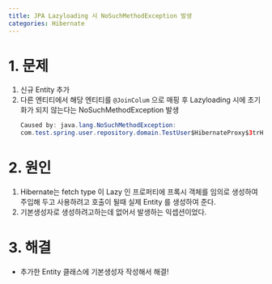 ```yaml
---
title: JPA Lazyloading 시 NoSuchMethodException 발생
categories: Hibernate
---
```


# 1. 문제
1. 신규 Entity 추가
2. 다른 엔티티에서 해당 엔티티를 `@JoinColum` 으로 매핑 후 Lazyloading 시에 초기화가 되지 않는다는 NoSuchMethodException 발생
    ```java
    Caused by: java.lang.NoSuchMethodException: 
    com.test.spring.user.repository.domain.TestUser$HibernateProxy$3trHAgrm.<init>()
    ```

# 2. 원인
1. Hibernate는 fetch type 이 Lazy 인 프로퍼티에 프록시 객체를 임의로 생성하여 주입해 두고 사용하려고 호출이 될때 실제 Entity 를 생성하여 준다.
2. 기본생성자로 생성하려고하는데 없어서 발생하는 익셉션이었다.

# 3. 해결
- 추가한 Entity 클래스에 기본생성자 작성해서 해결!